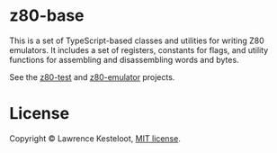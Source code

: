 # z80-base

This is a set of TypeScript-based classes and utilities for writing
Z80 emulators. It includes a set of registers, constants for flags,
and utility functions for assembling and disassembling words and bytes.

See the [z80-test](../z80-test) and [z80-emulator](../z80-emulator) projects.

# License

Copyright &copy; Lawrence Kesteloot, [MIT license](LICENSE).
